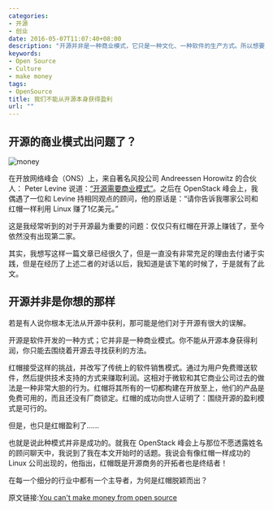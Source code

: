 ```yaml
---
categories:
- 开源
- 创业
date: 2016-05-07T11:07:40+08:00
description: "开源并非是一种商业模式，它只是一种文化、一种软件的生产方式。所以想要在开源中赚钱，必须去在商业模式上有所创新。"
keywords:
- Open Source
- Culture
- make money
tags:
- OpenSource
title: 我们不能从开源本身获得盈利
url: ""
---
```


## 开源的商业模式出问题了？

![money](http://images.techhive.com/images/article/2016/05/money-100659960-primary.idge.jpg)

在开放网络峰会（ONS）上，来自著名风投公司 Andreessen Horowitz 的合伙人： Peter Levine 说道：[“开源需要商业模式”](https://www.linux.com/news/software-eating-networking-facebook-says-yes)。之后在 OpenStack 峰会上，我偶遇了一位和 Levine 持相同观点的顾问，他的原话是：“请你告诉我哪家公司和红帽一样利用 Linux 赚了1亿美元。”

这是我经常听到的对于开源最为重要的问题：仅仅只有红帽在开源上赚钱了，至今依然没有出现第二家。

其实，我想写这样一篇文章已经很久了，但是一直没有非常充足的理由去付诸于实践，但是在经历了上述二者的对话以后，我知道是该下笔的时候了，于是就有了此文。

## 开源并非是你想的那样

若是有人说你根本无法从开源中获利，那可能是他们对于开源有很大的误解。

开源是软件开发的一种方式；它并非是一种商业模式。你不能从开源本身获得利润，你只能去围绕着开源去寻找获利的方法。

红帽接受这样的挑战，并改写了传统上的软件销售模式。通过为用户免费赠送软件，然后提供技术支持的方式来赚取利润。这相对于微软和其它商业公司过去的做法是一种非常大胆的行为。红帽将其所有的一切都构建在开放至上，他们的产品是免费可用的，而且还没有厂商锁定。红帽的成功向世人证明了：围绕开源的盈利模式是可行的。

但是，也只是红帽盈利了......

也就是说此种模式并非是成功的。就我在 OpenStack 峰会上与那位不愿透露姓名的顾问聊天中，我说到了我在本文开始时的话题。我说会有像红帽一样成功的 Linux 公司出现的，他指出，红帽既是开源商务的开拓者也是终结者！



在每一个细分的行业中都有一个主导者，为何是红帽脱颖而出？


原文链接:[You can't make money from open source](http://www.cio.com/article/3067352/linux/you-cant-make-money-from-open-source.html)
